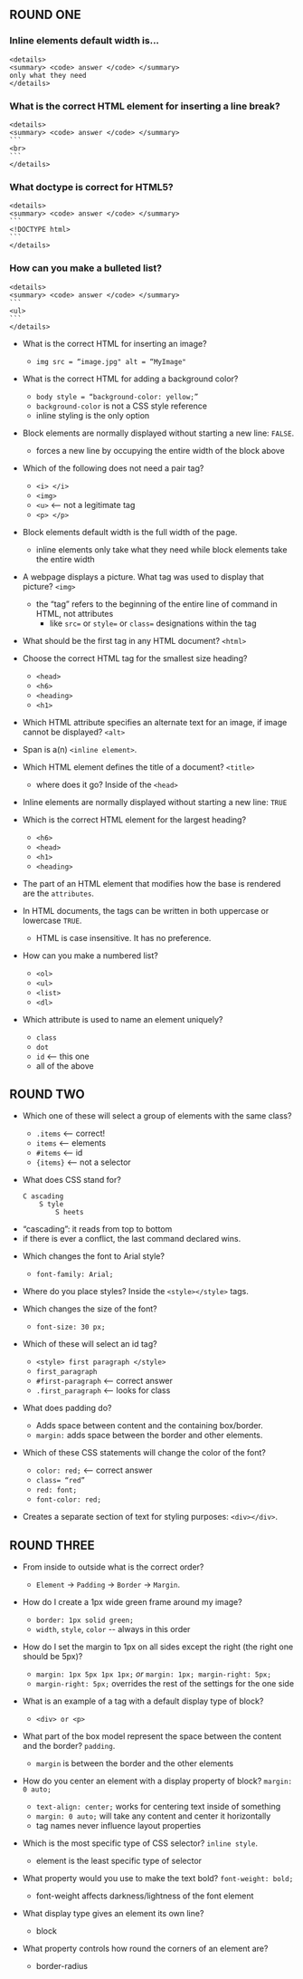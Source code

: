 ## ROUND ONE

### Inline elements default width is... 
    <details>
    <summary> <code> answer </code> </summary>
    only what they need
    </details>

### What is the correct HTML element for inserting a line break? 
    <details>
    <summary> <code> answer </code> </summary>
    ```
    <br>
    ```
    </details>

### What doctype is correct for HTML5? 
    <details>
    <summary> <code> answer </code> </summary>
    ```
    <!DOCTYPE html>
    ```
    </details>

### How can you make a bulleted list? 
    <details>
    <summary> <code> answer </code> </summary>
    ```
    <ul>
    ```
    </details>

- What is the correct HTML for inserting an image? 
    - `img src = “image.jpg" alt = “MyImage"`

- What is the correct HTML for adding a background color? 
    - `body style = “background-color: yellow;”`
    + `background-color` is not a CSS style reference
    + inline styling is the only option

- Block elements are normally displayed without starting a new line: `FALSE`.
    + forces a new line by occupying the entire width of the block above 

- Which of the following does not need a pair tag?
    - `<i> </i>`   
    - `<img>` 
    - `<u>` <— not a legitimate tag
    - `<p> </p>`

- Block elements default width is the full width of the page. 
    + inline elements only take what they need while block elements take the entire width

- A webpage displays a picture. What tag was used to display that picture? `<img>`
    + the “tag” refers to the beginning of the entire line of command in HTML, not attributes 
        - like `src=` or `style=` or `class=` designations within the tag

- What should be the first tag in any HTML document? `<html>`

- Choose the correct HTML tag for the smallest size heading?  
    - `<head>`   
    - `<h6>`   
    - `<heading>`
    - `<h1>`

- Which HTML attribute specifies an alternate text for an image, if image cannot be displayed? `<alt>`

- Span is a(n) `<inline element>`.

- Which HTML element defines the title of a document? `<title>`
    + where does it go? Inside of the `<head>` 

- Inline elements are normally displayed without starting a new line: `TRUE`

- Which is the correct HTML element for the largest heading?
    - `<h6>`      
    - `<head>`  
    - `<h1>`
    - `<heading>` 

- The part of an HTML element that modifies how the base is rendered are the `attributes`. 

- In HTML documents, the tags can be written in both uppercase or lowercase `TRUE`.
    + HTML is case insensitive. It has no preference. 

- How can you make a numbered list?
    - `<ol>`          
    - `<ul>`
    - `<list>`        
    - `<dl>`

- Which attribute is used to name an element uniquely?
    - `class`      
    - `dot`
    - `id` <-- this one        
    - all of the above


## ROUND TWO

- Which one of these will select a group of elements with the same class?
    - `.items` <-- correct!                 
    - `items` <— elements 
    - `#items` <— id        
    - `{items}` <— not a selector 

- What does CSS stand for? 

    ```
    C ascading 
        S tyle 
            S heets
    ``` 

+ “cascading”: it reads from top to bottom
+ if there is ever a conflict, the last command declared wins. 

- Which changes the font to Arial style? 
    + `font-family: Arial;`

- Where do you place styles? Inside the `<style></style>` tags.

- Which changes the size of the font?
    + `font-size: 30 px;`

- Which of these will select an id tag?
    - `<style> first paragraph </style>`    
    - `first_paragraph`
    - `#first-paragraph` <-- correct answer                               
    - `.first_paragraph` <— looks for class 

- What does padding do? 
    + Adds space between content and the containing box/border. 
    + `margin:` adds space between the border and other elements.  

- Which of these CSS statements will change the color of the font?
    - `color: red;` <-- correct answer                   
    - `class= “red”`
    - `red: font;`                    
    - `font-color: red;`

- Creates a separate section of text for styling purposes: `<div></div>`.


## ROUND THREE

- From inside to outside what is the correct order? 
    + `Element` -> `Padding` -> `Border` -> `Margin`. 

- How do I create a 1px wide green frame around my image? 
    + `border: 1px solid green;`
    + `width`, `style`, `color` --  always in this order

- How do I set the margin to 1px on all sides except the right (the right one should be 5px)? 
    - `margin: 1px 5px 1px 1px;` _or_ `margin: 1px; margin-right: 5px;`
    + `margin-right: 5px;` overrides the rest of the settings for the one side

- What is an example of a tag with a default display type of block? 
    - `<div> or <p>`

- What part of the box model represent the space between the content and the border? `padding`. 
    + `margin` is between the border and the other elements 

- How do you center an element with a display property of block? `margin: 0 auto;`
    + `text-align: center;` works for centering text inside of something
    + `margin: 0 auto;` will take any content and center it horizontally
    + tag names never influence layout properties 

- Which is the most specific type of CSS selector? `inline style`. 
    + element is the least specific type of selector

- What property would you use to make the text bold? `font-weight: bold;`
    + font-weight affects darkness/lightness of the font element

- What display type gives an element its own line? 
    + block

- What property controls how round the corners of an element are? 
    + border-radius